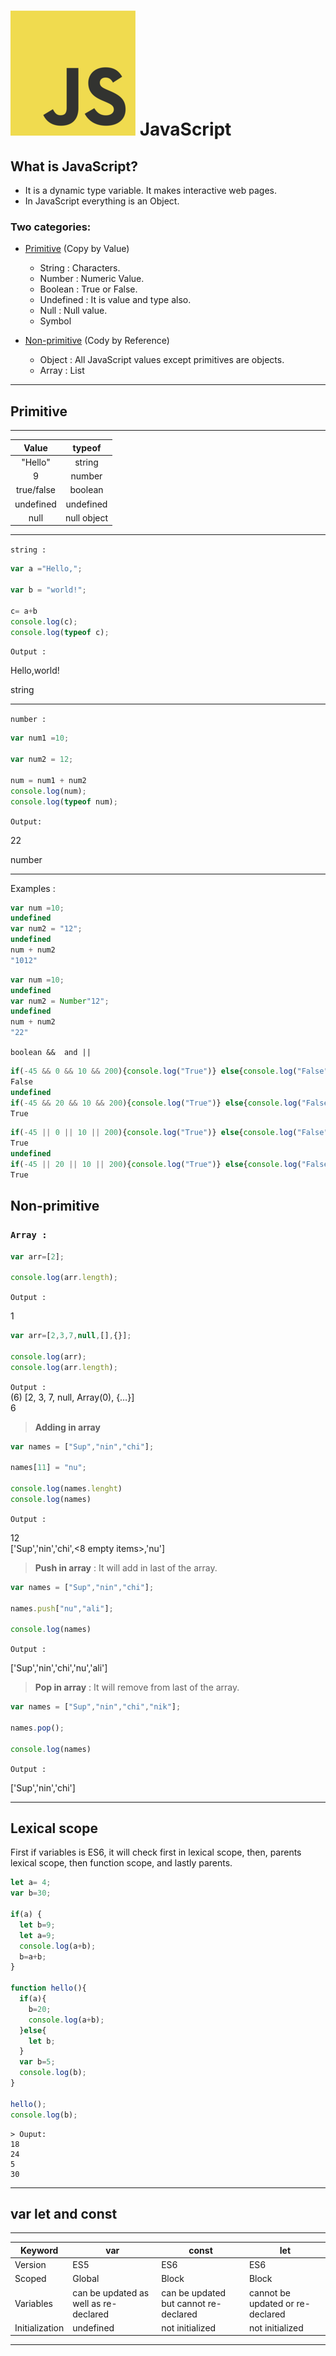 # ![JS](../images/js.png "I'm Popular") JavaScript 

## What is JavaScript?

* It is a dynamic type variable. It makes interactive web pages.
* In JavaScript everything is an Object.

### Two categories:
  * [Primitive](#Primitive) (Copy by Value)
      * String : Characters.
      * Number : Numeric Value.
      * Boolean : True or False.
      * Undefined : It is value and type also.
      * Null : Null value.
      * Symbol
  
  * [Non-primitive](#Non-primitive) (Cody by Reference)
      * Object : All JavaScript values except primitives are objects.
      * Array : List


---
## **Primitive**
---

Value       |   typeof
:---:       |   :---:
"Hello"     |   string
9           |   number
true/false  |   boolean
undefined   |   undefined
null        |   null object

---

`string :`
```JavaScript
var a ="Hello,";

var b = "world!";

c= a+b
console.log(c);
console.log(typeof c);
```
`Output :`

Hello,world!

string

___

`number :`
```JavaScript
var num1 =10;

var num2 = 12;

num = num1 + num2
console.log(num);
console.log(typeof num);
```
`Output:`

22

number

___

Examples :

```JavaScript
var num =10;
undefined
var num2 = "12";
undefined
num + num2
"1012"
```

```JavaScript
var num =10;
undefined
var num2 = Number"12";
undefined
num + num2
"22"
```

`boolean &&  and ||`

```JavaScript
if(-45 && 0 && 10 && 200){console.log("True")} else{console.log("False")}
False
undefined
if(-45 && 20 && 10 && 200){console.log("True")} else{console.log("False")}
True
```
```JavaScript
if(-45 || 0 || 10 || 200){console.log("True")} else{console.log("False")}
True
undefined
if(-45 || 20 || 10 || 200){console.log("True")} else{console.log("False")}
True
```

## **Non-primitive**
### `Array :` 

```JavaScript
var arr=[2];

console.log(arr.length);
```
`Output :`

1

```JavaScript
var arr=[2,3,7,null,[],{}];

console.log(arr);
console.log(arr.length);
```
`Output :`    
(6) [2, 3, 7, null, Array(0), {…}]    
6

>**Adding in array**
```JavaScript
var names = ["Sup","nin","chi"];

names[11] = "nu";

console.log(names.lenght)
console.log(names)
```
`Output :`

12    
['Sup','nin','chi',<8 empty items>,'nu']

>**Push in array** : It will add in last of the array.
```JavaScript
var names = ["Sup","nin","chi"];

names.push["nu","ali"];

console.log(names)
```
`Output :`
   
['Sup','nin','chi','nu','ali']

>**Pop in array** : It will remove from last of the array.
```JavaScript
var names = ["Sup","nin","chi","nik"];

names.pop();

console.log(names)
```
`Output :`
   
['Sup','nin','chi']

---

## **Lexical scope** 

First if variables is ES6, it will check first in lexical scope, then, parents lexical scope, then function scope, and lastly parents.

```JavaScript
let a= 4;
var b=30;

if(a) {
  let b=9;
  let a=9;
  console.log(a+b);
  b=a+b;
}

function hello(){
  if(a){
    b=20;
    console.log(a+b);
  }else{
    let b;
  }
  var b=5;
  console.log(b);
}

hello();
console.log(b);

```
```
> Ouput:
18
24
5
30
```
 
---
##  **var let and const**

---
|**Keyword**       | **var**              |    **const**    |      **let**
---           | ---              |    ---    |      ---
Version           | ES5              |    ES6      |      ES6
Scoped         | Global           |    Block    |      Block
Variables      | can be updated as well as re-declared | can be updated but cannot re-declared | cannot be updated or re-declared
Initialization | undefined        | not initialized | not initialized
---



<!-- reference -->


